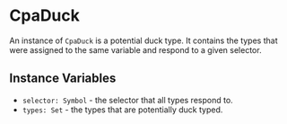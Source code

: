 # CpaDuck

An instance of `CpaDuck` is a potential duck type. It contains the types that
were assigned to the same variable and respond to a given selector.

## Instance Variables

- `selector: Symbol` - the selector that all types respond to.
- `types: Set` - the types that are potentially duck typed.
